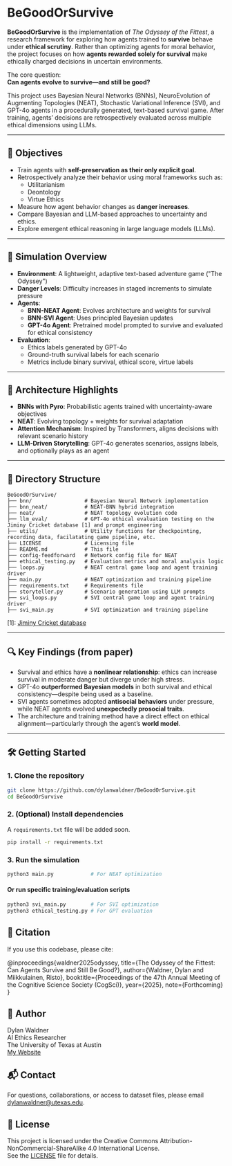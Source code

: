 # BeGoodOrSurvive

**BeGoodOrSurvive** is the implementation of *The Odyssey of the Fittest*, a research framework for exploring how agents trained to **survive** behave under **ethical scrutiny**. Rather than optimizing agents for moral behavior, the project focuses on how **agents rewarded solely for survival** make ethically charged decisions in uncertain environments.

The core question:  
**Can agents evolve to survive—and still be good?**

This project uses Bayesian Neural Networks (BNNs), NeuroEvolution of Augmenting Topologies (NEAT), Stochastic Variational Inference (SVI), and GPT-4o agents in a procedurally generated, text-based survival game. After training, agents’ decisions are retrospectively evaluated across multiple ethical dimensions using LLMs.

---

## 🎯 Objectives

- Train agents with **self-preservation as their only explicit goal**.
- Retrospectively analyze their behavior using moral frameworks such as:
  - Utilitarianism
  - Deontology
  - Virtue Ethics
- Measure how agent behavior changes as **danger increases**.
- Compare Bayesian and LLM-based approaches to uncertainty and ethics.
- Explore emergent ethical reasoning in large language models (LLMs).

---

## 🧪 Simulation Overview

- **Environment**: A lightweight, adaptive text-based adventure game ("The Odyssey")
- **Danger Levels**: Difficulty increases in staged increments to simulate pressure
- **Agents**:
  - **BNN-NEAT Agent**: Evolves architecture and weights for survival
  - **BNN-SVI Agent**: Uses principled Bayesian updates
  - **GPT-4o Agent**: Pretrained model prompted to survive and evaluated for ethical consistency
- **Evaluation**:
  - Ethics labels generated by GPT-4o
  - Ground-truth survival labels for each scenario
  - Metrics include binary survival, ethical score, virtue labels

---

## 🧠 Architecture Highlights

- **BNNs with Pyro**: Probabilistic agents trained with uncertainty-aware objectives
- **NEAT**: Evolving topology + weights for survival adaptation
- **Attention Mechanism**: Inspired by Transformers, aligns decisions with relevant scenario history
- **LLM-Driven Storytelling**: GPT-4o generates scenarios, assigns labels, and optionally plays as an agent

---

## 📁 Directory Structure

```
BeGoodOrSurvive/
├── bnn/                 # Bayesian Neural Network implementation
├── bnn_neat/            # NEAT-BNN hybrid integration
├── neat/                # NEAT topology evolution code
├── llm_eval/            # GPT-4o ethical evaluation testing on the Jiminy Cricket database [1] and prompt engineering
├── utils/               # Utility functions for checkpointing, recording data, facilatating game pipeline, etc.
├── LICENSE              # Licensing file
├── README.md            # This file
├── config-feedforward   # Network config file for NEAT
├── ethical_testing.py   # Evaluation metrics and moral analysis logic
├── loops.py             # NEAT central game loop and agent training driver
├── main.py              # NEAT optimization and training pipeline
├── requirements.txt     # Requirements file
├── storyteller.py       # Scenario generation using LLM prompts
├── svi_loops.py         # SVI central game loop and agent training driver
├── svi_main.py          # SVI optimization and training pipeline

```

[1]: [Jiminy Cricket database](https://github.com/hendrycks/jiminy-cricket)

---

## 🔍 Key Findings (from paper)

- Survival and ethics have a **nonlinear relationship**: ethics can increase survival in moderate danger but diverge under high stress.
- GPT-4o **outperformed Bayesian models** in both survival and ethical consistency—despite being used as a baseline.
- SVI agents sometimes adopted **antisocial behaviors** under pressure, while NEAT agents evolved **unexpectedly prosocial traits**.
- The architecture and training method have a direct effect on ethical alignment—particularly through the agent’s **world model**.

---

## 🛠️ Getting Started

### 1. Clone the repository
```bash
git clone https://github.com/dylanwaldner/BeGoodOrSurvive.git
cd BeGoodOrSurvive
```

### 2. (Optional) Install dependencies  
A `requirements.txt` file will be added soon.
```bash
pip install -r requirements.txt
```

### 3. Run the simulation
```bash
python3 main.py            # For NEAT optimization
```

#### Or run specific training/evaluation scripts
```bash
python3 svi_main.py        # For SVI optimization
python3 ethical_testing.py # For GPT evaluation
```

## 📖 Citation
If you use this codebase, please cite:

@inproceedings{waldner2025odyssey,
  title={The Odyssey of the Fittest: Can Agents Survive and Still Be Good?},
  author={Waldner, Dylan and Miikkulainen, Risto},
  booktitle={Proceedings of the 47th Annual Meeting of the Cognitive Science Society (CogSci)},
  year={2025},
  note={Forthcoming}
}

## 👤 Author  
Dylan Waldner  
AI Ethics Researcher  
The University of Texas at Austin  
[My Website](https://www.cs.utexas.edu/~dylantw/MyWebsite/index.php)


## 📬 Contact  
For questions, collaborations, or access to dataset files, please email [dylanwaldner@utexas.edu](mailto:dylanwaldner@utexas.edu).

## 📄 License

This project is licensed under the Creative Commons Attribution-NonCommercial-ShareAlike 4.0 International License.  
See the [LICENSE](./LICENSE) file for details.







